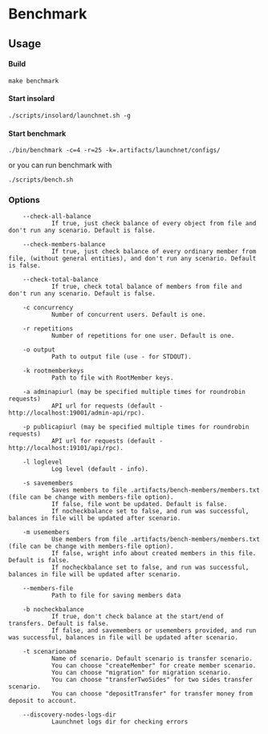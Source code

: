 Benchmark
===============

Usage
----------
#### Build

    make benchmark
   
#### Start insolard

    ./scripts/insolard/launchnet.sh -g
   
#### Start benchmark

    ./bin/benchmark -c=4 -r=25 -k=.artifacts/launchnet/configs/

or you can run benchmark with

    ./scripts/bench.sh

### Options
        --check-all-balance
                If true, just check balance of every object from file and don't run any scenario. Default is false.

        --check-members-balance
                If true, just check balance of every ordinary member from file, (without general entities), and don't run any scenario. Default is false.

        --check-total-balance
                If true, check total balance of members from file and don't run any scenario. Default is false.

        -c concurrency
                Number of concurrent users. Default is one. 

        -r repetitions
                Number of repetitions for one user. Default is one.

        -o output
                Path to output file (use - for STDOUT).

        -k rootmemberkeys
                Path to file with RootMember keys.

        -a adminapiurl (may be specified multiple times for roundrobin requests)
                API url for requests (default - http://localhost:19001/admin-api/rpc).
                
        -p publicapiurl (may be specified multiple times for roundrobin requests)
                API url for requests (default - http://localhost:19101/api/rpc).

        -l loglevel
                Log level (default - info).

        -s savemembers
                Saves members to file .artifacts/bench-members/members.txt (file can be change with members-file option).
                If false, file wont be updated. Default is false.
                If nocheckbalance set to false, and run was successful, balances in file will be updated after scenario.

        -m usemembers
                Use members from file .artifacts/bench-members/members.txt (file can be change with members-file option).
                If false, wright info about created members in this file. Default is false. 
                If nocheckbalance set to false, and run was successful, balances in file will be updated after scenario.

        --members-file
                Path to file for saving members data

        -b nocheckbalance
                If true, don't check balance at the start/end of transfers. Default is false.
                If false, and savemembers or usemembers provided, and run was successful, balances in file will be updated after scenario.

        -t scenarioname
                Name of scenario. Default scenario is transfer scenario.
                You can choose "createMember" for create member scenario.
                You can choose "migration" for migration scenario.
                You can choose "transferTwoSides" for two sides transfer scenario.
                You can choose "depositTransfer" for transfer money from deposit to account.

        --discovery-nodes-logs-dir
                Launchnet logs dir for checking errors
